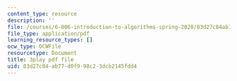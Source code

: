 ```yaml
---
content_type: resource
description: ''
file: /courses/6-006-introduction-to-algorithms-spring-2020/03d27c84ab77d0f998c23dcb2145fdd4_WO6vQJ6Rhm8.pdf
file_type: application/pdf
learning_resource_types: []
ocw_type: OCWFile
resourcetype: Document
title: 3play pdf file
uid: 03d27c84-ab77-d0f9-98c2-3dcb2145fdd4
---
```

